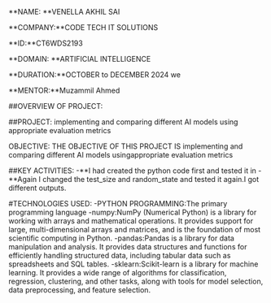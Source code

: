 **NAME: **VENELLA AKHIL SAI 

**COMPANY:**CODE TECH IT SOLUTIONS

**ID:**CT6WDS2193

**DOMAIN: **ARTIFICIAL INTELLIGENCE

**DURATION:**OCTOBER to DECEMBER 2024 we

**MENTOR:**Muzammil Ahmed

##OVERVIEW OF PROJECT:

##PROJECT: implementing and comparing different AI models using appropriate evaluation metrics

OBJECTIVE:
THE OBJECTIVE OF THIS PROJECT IS implementing and comparing different AI models usingappropriate evaluation metrics

##KEY ACTIVITIES: -**I had created the python code first and tested it in -**Again I changed the test_size and random_state and tested it again.I got different outputs.

#TECHNOLOGIES USED: -PYTHON PROGRAMMING:The primary programming language -numpy:NumPy (Numerical Python) is a library for working with arrays and mathematical operations. It provides support for large, multi-dimensional arrays and matrices, and is the foundation of most scientific computing in Python. -pandas:Pandas is a library for data manipulation and analysis. It provides data structures and functions for efficiently handling structured data, including tabular data such as spreadsheets and SQL tables. -sklearn:Scikit-learn is a library for machine learning. It provides a wide range of algorithms for classification, regression, clustering, and other tasks, along with tools for model selection, data preprocessing, and feature selection.
